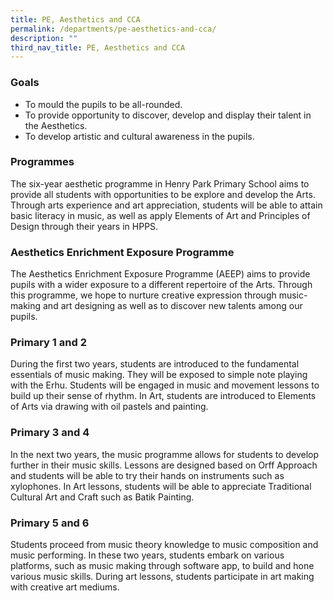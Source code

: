 ```yaml
---
title: PE, Aesthetics and CCA
permalink: /departments/pe-aesthetics-and-cca/
description: ""
third_nav_title: PE, Aesthetics and CCA
---
```

### Goals

*   To mould the pupils to be all-rounded.
*   To provide opportunity to discover, develop and display their talent in the Aesthetics.
*   To develop artistic and cultural awareness in the pupils.

### Programmes

The six-year aesthetic programme in Henry Park Primary School aims to provide all students with opportunities to be explore and develop the Arts. Through arts experience and art appreciation, students will be able to attain basic literacy in music, as well as apply Elements of Art and Principles of Design through their years in HPPS.

### Aesthetics Enrichment Exposure Programme

The Aesthetics Enrichment Exposure Programme (AEEP) aims to provide pupils with a wider exposure to a different repertoire of the Arts. Through this programme, we hope to nurture creative expression through music-making and art designing as well as to discover new talents among our pupils.

  

### Primary 1 and 2

During the first two years, students are introduced to the fundamental essentials of music making. They will be exposed to simple note playing with the Erhu. Students will be engaged in music and movement lessons to build up their sense of rhythm. In Art, students are introduced to Elements of Arts via drawing with oil pastels and painting.

  

### Primary 3 and 4

In the next two years, the music programme allows for students to develop further in their music skills. Lessons are designed based on Orff Approach and students will be able to try their hands on instruments such as xylophones. In Art lessons, students will be able to appreciate Traditional Cultural Art and Craft such as Batik Painting.

  

### Primary 5 and 6

Students proceed from music theory knowledge to music composition and music performing. In these two years, students embark on various platforms, such as music making through software app, to build and hone various music skills. During art lessons, students participate in art making with creative art mediums.